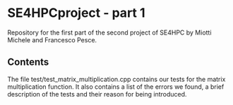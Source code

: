 # SE4HPCproject - part 1
Repository for the first part of the second project of SE4HPC by Miotti Michele and Francesco Pesce.

## Contents
The file test/test_matrix_multiplication.cpp contains our tests for the matrix multiplication function. 
It also contains a list of the errors we found, a brief description of the tests and their reason for being introduced.
